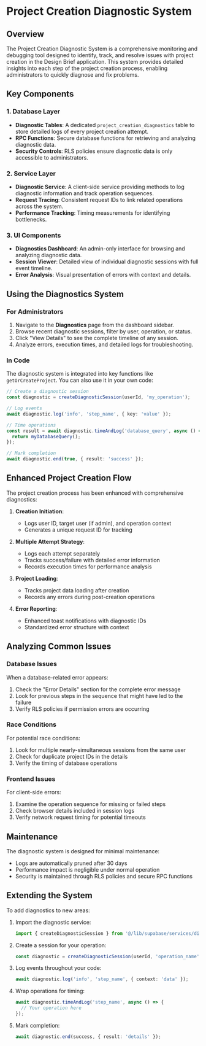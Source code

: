 # Project Creation Diagnostic System

## Overview

The Project Creation Diagnostic System is a comprehensive monitoring and debugging tool designed to identify, track, and resolve issues with project creation in the Design Brief application. This system provides detailed insights into each step of the project creation process, enabling administrators to quickly diagnose and fix problems.

## Key Components

### 1. Database Layer

- **Diagnostic Tables**: A dedicated `project_creation_diagnostics` table to store detailed logs of every project creation attempt.
- **RPC Functions**: Secure database functions for retrieving and analyzing diagnostic data.
- **Security Controls**: RLS policies ensure diagnostic data is only accessible to administrators.

### 2. Service Layer

- **Diagnostic Service**: A client-side service providing methods to log diagnostic information and track operation sequences.
- **Request Tracing**: Consistent request IDs to link related operations across the system.
- **Performance Tracking**: Timing measurements for identifying bottlenecks.

### 3. UI Components

- **Diagnostics Dashboard**: An admin-only interface for browsing and analyzing diagnostic data.
- **Session Viewer**: Detailed view of individual diagnostic sessions with full event timeline.
- **Error Analysis**: Visual presentation of errors with context and details.

## Using the Diagnostics System

### For Administrators

1. Navigate to the **Diagnostics** page from the dashboard sidebar.
2. Browse recent diagnostic sessions, filter by user, operation, or status.
3. Click "View Details" to see the complete timeline of any session.
4. Analyze errors, execution times, and detailed logs for troubleshooting.

### In Code

The diagnostic system is integrated into key functions like `getOrCreateProject`. You can also use it in your own code:

```typescript
// Create a diagnostic session
const diagnostic = createDiagnosticSession(userId, 'my_operation');

// Log events
await diagnostic.log('info', 'step_name', { key: 'value' });

// Time operations
const result = await diagnostic.timeAndLog('database_query', async () => {
  return myDatabaseQuery();
});

// Mark completion
await diagnostic.end(true, { result: 'success' });
```

## Enhanced Project Creation Flow

The project creation process has been enhanced with comprehensive diagnostics:

1. **Creation Initiation**: 
   - Logs user ID, target user (if admin), and operation context
   - Generates a unique request ID for tracking

2. **Multiple Attempt Strategy**:
   - Logs each attempt separately
   - Tracks success/failure with detailed error information
   - Records execution times for performance analysis

3. **Project Loading**:
   - Tracks project data loading after creation
   - Records any errors during post-creation operations

4. **Error Reporting**:
   - Enhanced toast notifications with diagnostic IDs
   - Standardized error structure with context

## Analyzing Common Issues

### Database Issues

When a database-related error appears:
1. Check the "Error Details" section for the complete error message
2. Look for previous steps in the sequence that might have led to the failure
3. Verify RLS policies if permission errors are occurring

### Race Conditions

For potential race conditions:
1. Look for multiple nearly-simultaneous sessions from the same user
2. Check for duplicate project IDs in the details
3. Verify the timing of database operations

### Frontend Issues

For client-side errors:
1. Examine the operation sequence for missing or failed steps
2. Check browser details included in session logs
3. Verify network request timing for potential timeouts

## Maintenance

The diagnostic system is designed for minimal maintenance:

- Logs are automatically pruned after 30 days
- Performance impact is negligible under normal operation
- Security is maintained through RLS policies and secure RPC functions

## Extending the System

To add diagnostics to new areas:

1. Import the diagnostic service:
   ```typescript
   import { createDiagnosticSession } from '@/lib/supabase/services/diagnosticService';
   ```

2. Create a session for your operation:
   ```typescript
   const diagnostic = createDiagnosticSession(userId, 'operation_name');
   ```

3. Log events throughout your code:
   ```typescript
   await diagnostic.log('info', 'step_name', { context: 'data' });
   ```

4. Wrap operations for timing:
   ```typescript
   await diagnostic.timeAndLog('step_name', async () => { 
     // Your operation here
   });
   ```

5. Mark completion:
   ```typescript
   await diagnostic.end(success, { result: 'details' });
   ``` 